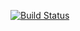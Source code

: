[![Build Status](https://dev.azure.com/mukundkumar83/CodeOnDevOps/_apis/build/status/mukundkumar83.CodeOnDevOpsExampleGit?branchName=master)](https://dev.azure.com/mukundkumar83/CodeOnDevOps/_build/latest?definitionId=1&branchName=master)
